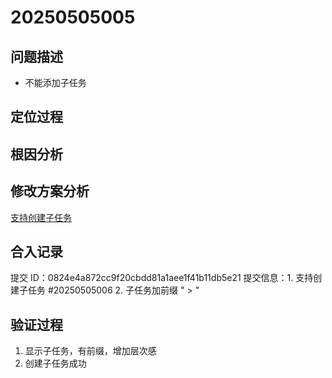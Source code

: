 # 20250505005

## 问题描述
- 不能添加子任务

## 定位过程

## 根因分析

## 修改方案分析
[支持创建子任务](../doc/支持创建子任务.md)

## 合入记录
提交 ID：0824e4a872cc9f20cbdd81a1aee1f41b11db5e21
提交信息：1. 支持创建子任务 #20250505006
2. 子任务加前缀 "  > "

## 验证过程
1. 显示子任务，有前缀，增加层次感
2. 创建子任务成功